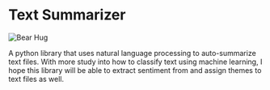 # Text Summarizer

![Bear Hug](bear_hug.jpg)

A python library that uses natural language processing to auto-summarize text files. With more study into how to classify text using machine learning, I hope this library will be able to extract sentiment from and assign themes to text files as well.
